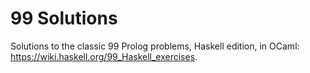 # 99 Solutions

Solutions to the classic 99 Prolog problems, Haskell edition, in OCaml:
https://wiki.haskell.org/99_Haskell_exercises.
